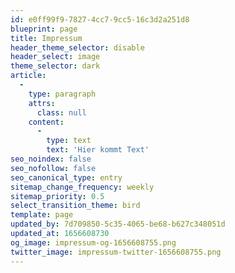 ```yaml
---
id: e0ff99f9-7827-4cc7-9cc5-16c3d2a251d8
blueprint: page
title: Impressum
header_theme_selector: disable
header_select: image
theme_selector: dark
article:
  -
    type: paragraph
    attrs:
      class: null
    content:
      -
        type: text
        text: 'Hier kommt Text'
seo_noindex: false
seo_nofollow: false
seo_canonical_type: entry
sitemap_change_frequency: weekly
sitemap_priority: 0.5
select_transition_theme: bird
template: page
updated_by: 7d709850-5c35-4065-be68-b627c348051d
updated_at: 1656608730
og_image: impressum-og-1656608755.png
twitter_image: impressum-twitter-1656608755.png
---
```

